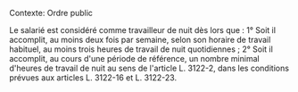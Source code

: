 Contexte: Ordre public

Le salarié est considéré comme travailleur de nuit dès lors que : 1° Soit il accomplit, au moins deux fois par semaine, selon son horaire de travail habituel, au moins trois heures de travail de nuit quotidiennes ; 2° Soit il accomplit, au cours d'une période de référence, un nombre minimal d'heures de travail de nuit au sens de l'article L. 3122-2, dans les conditions prévues aux articles L. 3122-16 et L. 3122-23.
